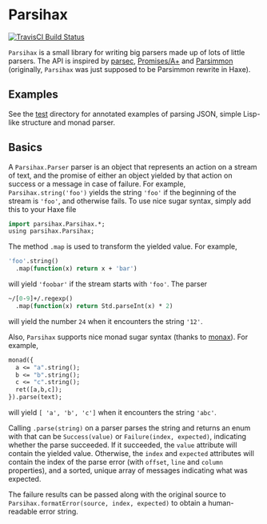 # Parsihax
[![TravisCI Build Status](https://api.travis-ci.org/deathbeam/parsihax.svg?branch=master)](https://travis-ci.org/deathbeam/parsihax)

`Parsihax` is a small library for writing big parsers made up of lots of little parsers. The API is inspired by [parsec][], [Promises/A+][promises-aplus] and [Parsimmon][parsimmon] (originally, `Parsihax` was just supposed to be Parsimmon rewrite in Haxe).

## Examples
See the [test][] directory for annotated examples of parsing JSON, simple Lisp-like structure and monad parser.

## Basics

A `Parsihax.Parser` parser is an object that represents an action on a stream of text, and the promise of either an object yielded by that action on success or a message in case of failure. For example, `Parsihax.string('foo')` yields the string `'foo'` if the beginning of the stream is `'foo'`, and otherwise fails. To use nice sugar syntax, simply add this to your Haxe file

```haxe
import parsihax.Parsihax.*;
using parsihax.Parsihax;
```

The method `.map` is used to transform the yielded value. For example,

```haxe
'foo'.string()
  .map(function(x) return x + 'bar')
```

will yield `'foobar'` if the stream starts with `'foo'`. The parser

```haxe
~/[0-9]+/.regexp()
  .map(function(x) return Std.parseInt(x) * 2)
```

will yield the number `24` when it encounters the string `'12'`.

Also, `Parsihax` supports nice monad sugar syntax (thanks to [monax][]). For example,

```haxe
monad({
  a <= "a".string();
  b <= "b".string();
  c <= "c".string();
  ret([a,b,c]);
}).parse(text);
```

will yield `[ 'a', 'b', 'c']` when it encounters the string `'abc'`.

Calling `.parse(string)` on a parser parses the string and returns an enum with that can be `Success(value)` or `Failure(index, expected)`, indicating whether the parse succeeded. If it succeeded, the `value` attribute will contain the yielded value. Otherwise, the `index` and `expected` attributes will contain the index of the parse error (with `offset`, `line` and `column` properties), and a sorted, unique array of messages indicating what was expected.

The failure results can be passed along with the original source to `Parsihax.formatError(source, index, expected)` to obtain a human-readable error string.

[test]: https://github.com/deathbeam/parsihax/tree/master/test

[monax]: https://github.com/sledorze/monax
[promises-aplus]: https://promisesaplus.com/
[parsec]: https://hackage.haskell.org/package/parsec
[parsimmon]: https://github.com/jneen/parsimmon